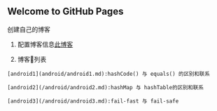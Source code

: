 ## Welcome to GitHub Pages

创建自己的博客

1. 配置博客信息[此博客](https://www.jianshu.com/p/701b1095da11)

2. 博客列表
```
[android1](android/android1.md):hashCode() 与 equals() 的区别和联系

[android2](/android/android2.md):hashMap 与 hashTable的区别和联系

[android3](/android/android3.md):fail-fast 与 fail-safe

```